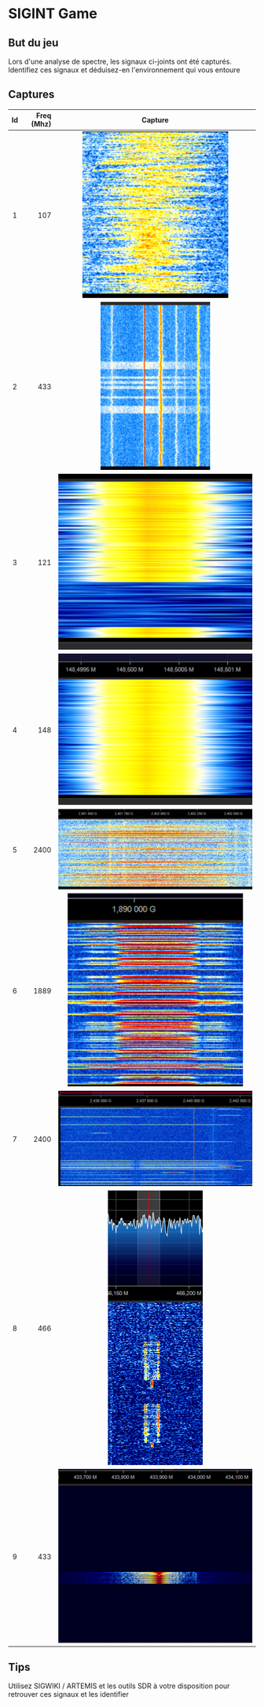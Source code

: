 # SIGINT Game

## But du jeu

Lors d'une analyse de spectre, les signaux ci-joints ont été capturés.
Identifiez ces signaux et déduisez-en l'environnement qui vous entoure

## Captures

| Id | Freq (Mhz) | Capture |
|:----:|----: |:---------:|
|1| 107 | ![1](./1-107Mhz.png)|
|2| 433 | ![2](./2-433Mhz.png)|
|3| 121 | ![3](./3-121Mhz.png)|
|4| 148 | ![4](./4-148Mhz.png)|
|5| 2400 | ![5](./5-2400Mhz.png)|
|6| 1889 | ![6](./6-1889Mhz.png)|
|7| 2400 | ![7](./7-2400Mhz.png)|
|8| 466 | ![8](./8-466Mhz.png)|
|9| 433 | ![9](./9-433Mhz.png)|

## Tips

Utilisez SIGWIKI / ARTEMIS et les outils SDR à votre disposition pour retrouver ces signaux et les identifier

